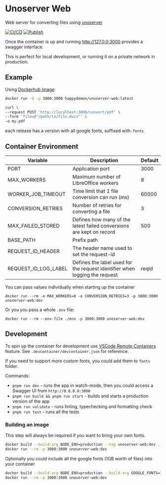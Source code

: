 # Unoserver Web

Web server for converting files using [unoserver](https://github.com/unoconv/unoserver)

[![CI/CD](https://github.com/happyDemon/unoserver-web/actions/workflows/main.yml/badge.svg)](https://github.com/happyDemon/unoserver-web/actions/workflows/main.yml)
[![Publish](https://github.com/happyDemon/unoserver-web/actions/workflows/publish.yml/badge.svg)](https://github.com/happyDemon/unoserver-web/actions/workflows/publish.yml)

Once the container is up and running http://127.0.0:3000 provides a swagger interface.

This is perfect for local development, or running it on a private network in production.

## Example

Using [Dockerhub Image](https://hub.docker.com/r/happydemon/unoserver-web):

```sh
docker run -d -p 3000:3000 happydemon/unoserver-web:latest

curl \
--request POST 'http://localhost:3000/convert/pdf' \
--form 'file=@"/path/to/file.docx"' \
-o my.pdf
```

each release has a version with all google fonts, suffixed with`-fonts`

## Container Environment

| Variable             | Description                                                                | Default |
| -------------------- | -------------------------------------------------------------------------- | ------- |
| PORT                 | Application port                                                           | 3000    |
| MAX_WORKERS          | Maximum number of LibreOffice workers                                      | 8       |
| WORKER_JOB_TIMEOUT   | Time limit that 1 file conversion can run (ms)                             | 60000   |
| CONVERSION_RETRIES   | Number of retries for converting a file                                    | 3       |
| MAX_FAILED_STORED    | Defines how many of the latest failed conversions are kept on record       | 500     |
| BASE_PATH            | Prefix path                                                                |         |
| REQUEST_ID_HEADER    | The header name used to set the request-id                                 |         |
| REQUEST_ID_LOG_LABEL | Defines the label used for the request identifier when logging the request | reqId   |

You can pass values individually when starting up the container

```shell
docker run --rm -e MAX_WORKERS=8 -e CONVERSION_RETRIES=3 -p 3000:3000 unoserver-web:dev
```

Or you you pass a whole `.env` file:

```shell
docker run --rm --env-file ./env -p 3000:3000 unoserver-web:dev
```

## Development

To spin up the container for development use [VSCode Remote Containers](https://code.visualstudio.com/docs/devcontainers/containers) feature. See `.devcontainer/devcontainer.json` for reference.

If you need to support more custom fonts, you could add them to `fonts` folder.

Commands:

- `pnpm run dev` - runs the app in watch-mode, then you could access a Swagger UI from `http://0.0.0.0:3000`
- `pnpm run build && pnpm run start` - builds and starts a production version of the app
- `pnpm run validate` - runs linting, typechecking and formatting check
- `pnpm run test` - runs all the tests

### Building an image

This step will always be required if you want to bring your own fonts.

```sh
docker build --build-arg NODE_ENV=production --tag unoserver-web:dev .
docker run --rm -p 3000:3000 unoserver-web:dev
```

Optionally you could include all the google fonts (1GB worth of files) into your container

```sh
docker build --build-arg NODE_ENV=production --build-arg GOOGLE_FONTS=1 --tag unoserver-web:dev .
docker run --rm -p 3000:3000 unoserver-web:dev
```
